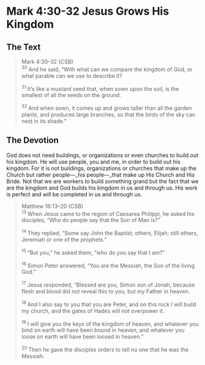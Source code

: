 # Mark 4:30-32 Jesus Grows His Kingdom

## The Text

>Mark 4:30–32 (CSB)  
><sup> 30 </sup> And he said, “With what can we compare the kingdom of God, or what parable can we use to describe it? 
>
><sup> 31 </sup> It’s like a mustard seed that, when sown upon the soil, is the smallest of all the seeds on the ground. 
>
><sup> 32 </sup> And when sown, it comes up and grows taller than all the garden plants, and produces large branches, so that the birds of the sky can nest in its shade.”

## The Devotion

God does not need buildings, or organizations or even churches to build out his kingdom. He will use people, you and me, in order to build out his kingdom. For it is not buildings, organizations or churches that make up the Church but rather people—_his people—_that make up His Church and His Bride. Not that we are workers to build something grand but the fact that we are the kingdom and God builds his kingdom in us and through us. His work is perfect and will be completed in us and through us.

>Matthew 16:13–20 (CSB)  
><sup> 13 </sup> When Jesus came to the region of Caesarea Philippi, he asked his disciples, “Who do people say that the Son of Man is?” 
>
><sup> 14 </sup> They replied, “Some say John the Baptist; others, Elijah; still others, Jeremiah or one of the prophets.” 
>
><sup> 15 </sup> “But you,” he asked them, “who do you say that I am?” 
>
><sup> 16 </sup> Simon Peter answered, “You are the Messiah, the Son of the living God.” 
>
><sup> 17 </sup> Jesus responded, “Blessed are you, Simon son of Jonah, because flesh and blood did not reveal this to you, but my Father in heaven. 
>
><sup> 18 </sup> And I also say to you that you are Peter, and on this rock I will build my church, and the gates of Hades will not overpower it. 
>
><sup> 19 </sup> I will give you the keys of the kingdom of heaven, and whatever you bind on earth will have been bound in heaven, and whatever you loose on earth will have been loosed in heaven.” 
>
><sup> 20 </sup> Then he gave the disciples orders to tell no one that he was the Messiah.
